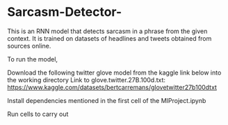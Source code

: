 # Sarcasm-Detector-
This is an RNN model that detects sarcasm in a phrase from the given context. 
It is trained on datasets of headlines and tweets obtained from sources online.

To run the model,

Download the following twitter glove model from the kaggle link below into the working directory
Link to glove.twitter.27B.100d.txt:
https://www.kaggle.com/datasets/bertcarremans/glovetwitter27b100dtxt

Install dependencies mentioned in the first cell of the MIProject.ipynb

Run cells to carry out 
